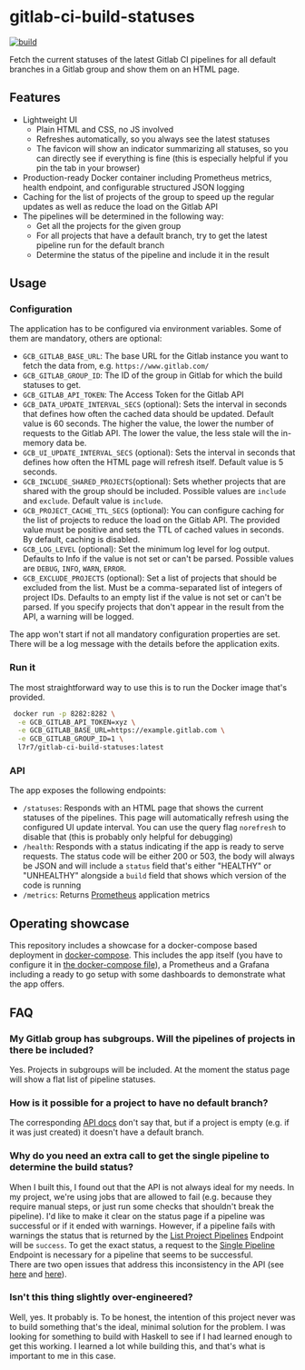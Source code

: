 # gitlab-ci-build-statuses

[![build](https://github.com/l7r7/gitlab-ci-build-statuses/actions/workflows/build.yml/badge.svg)](https://github.com/l7r7/gitlab-ci-build-statuses/actions)

Fetch the current statuses of the latest Gitlab CI pipelines for all default branches in a Gitlab group and show them on an HTML page.

## Features

* Lightweight UI
    * Plain HTML and CSS, no JS involved
    * Refreshes automatically, so you always see the latest statuses
    * The favicon will show an indicator summarizing all statuses, so you can directly see if everything is fine (this is especially helpful if you pin the tab in your browser)
* Production-ready Docker container including Prometheus metrics, health endpoint, and configurable structured JSON logging
* Caching for the list of projects of the group to speed up the regular updates as well as reduce the load on the Gitlab API
* The pipelines will be determined in the following way:
    * Get all the projects for the given group
    * For all projects that have a default branch, try to get the latest pipeline run for the default branch
    * Determine the status of the pipeline and include it in the result

## Usage

### Configuration

The application has to be configured via environment variables.
Some of them are mandatory, others are optional:

* `GCB_GITLAB_BASE_URL`: The base URL for the Gitlab instance you want to fetch the data from, e.g. `https://www.gitlab.com/`
* `GCB_GITLAB_GROUP_ID`: The ID of the group in Gitlab for which the build statuses to get.
* `GCB_GITLAB_API_TOKEN`: The Access Token for the Gitlab API
* `GCB_DATA_UPDATE_INTERVAL_SECS` (optional): Sets the interval in seconds that defines how often the cached data should be updated.
Default value is 60 seconds.
The higher the value, the lower the number of requests to the Gitlab API. The lower the value, the less stale will the in-memory data be.
* `GCB_UI_UPDATE_INTERVAL_SECS` (optional): Sets the interval in seconds that defines how often the HTML page will refresh itself.
Default value is 5 seconds.
* `GCB_INCLUDE_SHARED_PROJECTS`(optional): Sets whether projects that are shared with the group should be included.
Possible values are `include` and `exclude`.
Default value is `include`.
* `GCB_PROJECT_CACHE_TTL_SECS` (optional): You can configure caching for the list of projects to reduce the load on the Gitlab API.
The provided value must be positive and sets the TTL of cached values in seconds.
By default, caching is disabled.
* `GCB_LOG_LEVEL` (optional): Set the minimum log level for log output.
Defaults to Info if the value is not set or can't be parsed.
Possible values are `DEBUG`, `INFO`, `WARN`, `ERROR`.
* `GCB_EXCLUDE_PROJECTS` (optional): Set a list of projects that should be excluded from the list.
Must be a comma-separated list of integers of project IDs.
Defaults to an empty list if the value is not set or can't be parsed.
If you specify projects that don't appear in the result from the API, a warning will be logged.

The app won't start if not all mandatory configuration properties are set.
There will be a log message with the details before the application exits.

### Run it

The most straightforward way to use this is to run the Docker image that's provided.

```sh
 docker run -p 8282:8282 \
  -e GCB_GITLAB_API_TOKEN=xyz \
  -e GCB_GITLAB_BASE_URL=https://example.gitlab.com \
  -e GCB_GITLAB_GROUP_ID=1 \
  l7r7/gitlab-ci-build-statuses:latest
```

### API

The app exposes the following endpoints:

* `/statuses`: Responds with an HTML page that shows the current statuses of the pipelines.
This page will automatically refresh using the configured UI update interval.
You can use the query flag `norefresh` to disable that (this is probably only helpful for debugging)
* `/health`: Responds with a status indicating if the app is ready to serve requests.
The status code will be either 200 or 503, the body will always be JSON and will include a `status` field that's either "HEALTHY" or "UNHEALTHY" alongside a `build` field that shows which version of the code is running
* `/metrics`: Returns [Prometheus](https://prometheus.io/) application metrics

## Operating showcase

This repository includes a showcase for a docker-compose based deployment in [docker-compose](docker-compose/).
This includes the app itself (you have to configure it in [the docker-compose file](docker-compose/docker-compose.yml)), a Prometheus and a Grafana including a ready to go setup with some dashboards to demonstrate what the app offers.

## FAQ

### My Gitlab group has subgroups. Will the pipelines of projects in there be included?

Yes. Projects in subgroups will be included.
At the moment the status page will show a flat list of pipeline statuses.

### How is it possible for a project to have no default branch?

The corresponding [API docs](https://docs.gitlab.com/ee/api/projects.html#list-all-projects) don't say that, but if a project is empty (e.g. if it was just created) it doesn't have a default branch.

### Why do you need an extra call to get the single pipeline to determine the build status?

When I built this, I found out that the API is not always ideal for my needs.
In my project, we're using jobs that are allowed to fail (e.g. because they require manual steps, or just run some checks that shouldn't break the pipeline).
I'd like to make it clear on the status page if a pipeline was successful or if it ended with warnings.
However, if a pipeline fails with warnings the status that is returned by the [List Project Pipelines](https://docs.gitlab.com/ee/api/pipelines.html#list-project-pipelines) Endpoint will be `success`.
To get the exact status, a request to the [Single Pipeline](https://docs.gitlab.com/ee/api/pipelines.html#get-a-single-pipeline) Endpoint is necessary for a pipeline that seems to be successful.  
There are two open issues that address this inconsistency in the API (see [here](https://gitlab.com/gitlab-org/gitlab/-/issues/323025) and [here](https://gitlab.com/gitlab-org/gitlab/-/issues/229137)).

### Isn't this thing slightly over-engineered?

Well, yes. It probably is.
To be honest, the intention of this project never was to build something that's the ideal, minimal solution for the problem.
I was looking for something to build with Haskell to see if I had learned enough to get this working.
I learned a lot while building this, and that's what is important to me in this case.
